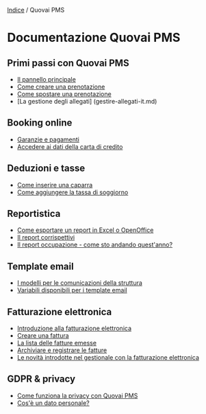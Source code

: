 [Indice](index.md) / Quovai PMS

# Documentazione Quovai PMS

## Primi passi con Quovai PMS
- [Il pannello principale](pannello-principale-it.md)
- [Come creare una prenotazione](come-creare-una-prenotazione-it.md)
- [Come spostare una prenotazione](spostare-una-prenotazione-it.md)
- [La gestione degli allegati] (gestire-allegati-it.md)


## Booking online
- [Garanzie e pagamenti](garanzie-e-pagamenti-it.md)
- [Accedere ai dati della carta di credito](accedere-alla-carta-di-credito-it.md)

## Deduzioni e tasse
- [Come inserire una caparra](come-inserire-una-caparra-it.md)
- [Come aggiungere la tassa di soggiorno](come-aggiungere-la-tassa-di-soggiorno-it.md)


## Reportistica
- [Come esportare un report in Excel o OpenOffice](come-esportare-un-report-in-Excel-o-OpenOffice-it.md)
- [Il report corrispettivi](il-report-corrispettivi-it.md)
- [Il report occupazione - come sto andando quest'anno?](il-report-occupazione-it.md)


## Template email 
- [I modelli per le comunicazioni della struttura](i-modelli-per-le-comunicazioni-della-struttura-it.md)
- [Variabili disponibili per i template email](variabili-disponibili-per-i-template-email-it.md)


## Fatturazione elettronica
- [Introduzione alla fatturazione elettronica](fatturazione-elettronica-it.md)
- [Creare una fattura](creare-una-fattura-it.md)
- [La lista delle fatture emesse](la-lista-fatture-emesse-it.md)
- [Archiviare e registrare le fatture](archivio-fatture-it.md) 
- [Le novità introdotte nel gestionale con la fatturazione elettronica](novita-fatel-it.md)


## GDPR & privacy
- [Come funziona la privacy con Quovai PMS](come-funziona-la-privacy-con-Quovai-PMS-it.md)
- [Cos'è un dato personale?](cos'è-un-dato-personale-it.md)


